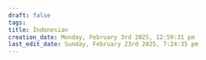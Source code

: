 ```yaml
---
draft: false
tags: 
title: Indonesian
creation_date: Monday, February 3rd 2025, 12:59:31 pm
last_edit_date: Sunday, February 23rd 2025, 7:24:35 pm
---
```

